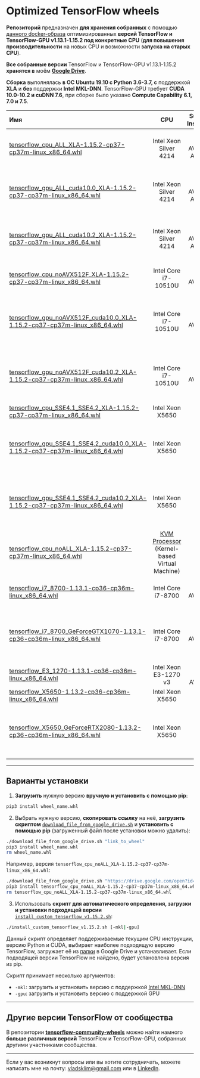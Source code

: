 # Optimized TensorFlow wheels

**Репозиторий** предназначен **для хранения собранных** с помощью [данного docker-образа](https://github.com/Desklop/building_tensorflow) оптимизированных **версий TensorFlow и TensorFlow-GPU v1.13.1-1.15.2 под конкретные CPU** (**для повышения производительности** на новых CPU и возможности **запуска на старых CPU**).

**Все собранные версии** TensorFlow и TensorFlow-GPU v1.13.1-1.15.2 **хранятся в** моём [**Google Drive**](https://drive.google.com/open?id=1rCAwqxlsEmqFCXHKkZCu3X5AOoa6Iz6o).

**Сборка** выполнялась **в ОС Ubuntu 19.10 с Python 3.6-3.7, с** поддержкой **XLA** и **без** поддержки **Intel MKL-DNN**. TensorFlow-GPU требует **CUDA 10.0-10.2 и cuDNN 7.6**, при сборке было указано **Compute Capability 6.1, 7.0 и 7.5**.

| Имя    | CPU     | Supported Instructions | GPU     |
| :----- | :-----: | :-----:                | :-----: |
| [tensorflow_cpu_ALL_XLA-1.15.2-cp37-cp37m-linux_x86_64.whl](https://drive.google.com/open?id=1a24_GHdICZwjCHQjnUhWMzoaJnaN_-ob) | Intel Xeon Silver 4214 | SSE4.1, SSE4.2, AVX, AVX2, AVX512F, FMA | — |
| [tensorflow_gpu_ALL_cuda10.0_XLA-1.15.2-cp37-cp37m-linux_x86_64.whl](https://drive.google.com/open?id=1Q6JiBL7Xw2kl4FIiyibPWuhHw-vWHzSD) | Intel Xeon Silver 4214 | SSE4.1, SSE4.2, AVX, AVX2, AVX512F, FMA | NVIDIA Tesla T4 (CUDA 10.0, cuDNN 7.6.5) |
| [tensorflow_gpu_ALL_cuda10.2_XLA-1.15.2-cp37-cp37m-linux_x86_64.whl](https://drive.google.com/open?id=11hNyzx-C7M5MfdwgvMitflZg5kPKM4jg) | Intel Xeon Silver 4214 | SSE4.1, SSE4.2, AVX, AVX2, AVX512F, FMA | NVIDIA Tesla T4 (CUDA 10.2, cuDNN 7.6.5) |
| [tensorflow_cpu_noAVX512F_XLA-1.15.2-cp37-cp37m-linux_x86_64.whl](https://drive.google.com/open?id=1fCUg4DNa_GZj9aWnbqR1GYyqD17G1866) | Intel Core i7-10510U | SSE4.1, SSE4.2, AVX, AVX2, FMA | — |
| [tensorflow_gpu_noAVX512F_cuda10.0_XLA-1.15.2-cp37-cp37m-linux_x86_64.whl](https://drive.google.com/open?id=1u-jIs0lrxG9TDKZoIpYTsCF-b_AKWAB8) | Intel Core i7-10510U | SSE4.1, SSE4.2, AVX, AVX2, FMA | NVIDIA GeForce MX250 (CUDA 10.0, cuDNN 7.6.5) |
| [tensorflow_gpu_noAVX512F_cuda10.2_XLA-1.15.2-cp37-cp37m-linux_x86_64.whl](https://drive.google.com/open?id=1PtKLxyl_cmukRJrdrVznUiYmE7P2kxRz) | Intel Core i7-10510U | SSE4.1, SSE4.2, AVX, AVX2, FMA | NVIDIA GeForce MX250 (CUDA 10.2, cuDNN 7.6.5) |
| [tensorflow_cpu_SSE4.1_SSE4.2_XLA-1.15.2-cp37-cp37m-linux_x86_64.whl](https://drive.google.com/open?id=1zR5G-8QDZSnXzF2_mJ9p7GsmXV2FEWOm) | Intel Xeon X5650 | SSE4.1, SSE4.2 | — |
| [tensorflow_gpu_SSE4.1_SSE4.2_cuda10.0_XLA-1.15.2-cp37-cp37m-linux_x86_64.whl](https://drive.google.com/open?id=1Cos4GYQLM2YsdkHmr785qKCR_CX6mkBl) | Intel Xeon X5650 | SSE4.1, SSE4.2 | NVIDIA GeForce RTX2080 (CUDA 10.0, cuDNN 7.6.5) |
| [tensorflow_gpu_SSE4.1_SSE4.2_cuda10.2_XLA-1.15.2-cp37-cp37m-linux_x86_64.whl](https://drive.google.com/open?id=1aOUAtD6pa4rq1tNLUfwGg9I9ma9kxdUT) | Intel Xeon X5650 | SSE4.1, SSE4.2 | NVIDIA GeForce RTX2080 (CUDA 10.2, cuDNN 7.6.5) |
| [tensorflow_cpu_noALL_XLA-1.15.2-cp37-cp37m-linux_x86_64.whl](https://drive.google.com/open?id=1lC_8Zl2SYXWwHWq0IsS-N_MeoctW7FH4) | [KVM Processor](https://ru.wikipedia.org/wiki/KVM) (Kernel-based Virtual Machine) | — | — |
| [tensorflow_i7_8700-1.13.1-cp36-cp36m-linux_x86_64.whl](https://drive.google.com/open?id=1hiDnK6vbfSBgGafWVrrK_WAP2gx8G4h3) | Intel Core i7-8700 | SSE4.1, SSE4.2, AVX, AVX2, FMA | — |
| [tensorflow_i7_8700_GeForceGTX1070-1.13.1-cp36-cp36m-linux_x86_64.whl](https://drive.google.com/open?id=1skGMKtKdf6ekhBm14KLgLBCDRId94Bcq) | Intel Core i7-8700 | SSE4.1, SSE4.2, AVX, AVX2, FMA | NVIDIA GeForce GTX1070 (CUDA 10.0, cuDNN 7.5) |
| [tensorflow_E3_1270-1.13.1-cp36-cp36m-linux_x86_64.whl](https://drive.google.com/open?id=17h4R0E-f3DFTFc_hDBkW73kIsvbyHV7h) | Intel Xeon E3-1270 v3 | SSE4.1, SSE4.2, AVX, AVX2 | — |
| [tensorflow_X5650-1.13.2-cp36-cp36m-linux_x86_64.whl](https://drive.google.com/open?id=1ND8eHg2CUdi850fFFAy1hyzUX-YYWUOb) | Intel Xeon X5650 | SSE4.1, SSE4.2 | — |
| [tensorflow_X5650_GeForceRTX2080-1.13.2-cp36-cp36m-linux_x86_64.whl](https://drive.google.com/open?id=1SXb3qZM82noZXj_IK3NKRGfH0k9G5MYH) | Intel Xeon X5650 | SSE4.1, SSE4.2 | NVIDIA GeForce RTX2080 (CUDA 10.0, cuDNN 7.5) |

---

## Варианты установки

1. **Загрузить** нужную версию **вручную и установить с помощью pip**:

```bash
pip3 install wheel_name.whl
```

2. Выбрать нужную версию, **скопировать ссылку** на неё, **загрузить скриптом** [`download_file_from_google_drive.sh`](https://github.com/Desklop/optimized_tensorflow_wheels/blob/master/download_file_from_google_drive.sh) и **установить с помощью pip** (загруженный файл после установки можно удалить):

```bash
./download_file_from_google_drive.sh "link_to_wheel"
pip3 install wheel_name.whl
rm wheel_name.whl
```

Например, версия `tensorflow_cpu_noALL_XLA-1.15.2-cp37-cp37m-linux_x86_64.whl`:

```bash
./download_file_from_google_drive.sh "https://drive.google.com/open?id=1lC_8Zl2SYXWwHWq0IsS-N_MeoctW7FH4"
pip3 install tensorflow_cpu_noALL_XLA-1.15.2-cp37-cp37m-linux_x86_64.whl
rm tensorflow_cpu_noALL_XLA-1.15.2-cp37-cp37m-linux_x86_64.whl
```

3. Использовать **скрипт для автоматического определения, загрузки и установки подходящей версии** [`install_custom_tensorflow_v1.15.2.sh`](https://github.com/Desklop/optimized_tensorflow_wheels/blob/master/install_custom_tensorflow_v1.15.2.sh):

```bash
./install_custom_tensorflow_v1.15.2.sh [-mkl|-gpu]
```

Данный скрипт определяет поддерживаемые текущим CPU инструкции, версию Python и CUDA, выбирает наиболее подходящую версию TensorFlow, загружает её из [папки](https://drive.google.com/open?id=1rCAwqxlsEmqFCXHKkZCu3X5AOoa6Iz6o) в Google Drive и устанавливает. Если подходящей версии TensorFlow не найдено, будет установлена версия из pip.

Скрипт принимает несколько аргументов:

- `-mkl`: загрузить и установить версию с поддержкой [Intel MKL-DNN](https://software.intel.com/en-us/mkl)
- `-gpu`: загрузить и установить версию с поддержкой GPU

---

## Другие версии TensorFlow от сообщества

В репозитории [**tensorflow-community-wheels**](https://github.com/yaroslavvb/tensorflow-community-wheels) можно найти намного **больше различных версий** TensorFlow и TensorFlow-GPU, собранных другими участниками сообщества.

---

Если у вас возникнут вопросы или вы хотите сотрудничать, можете написать мне на почту: vladsklim@gmail.com или в [LinkedIn](https://www.linkedin.com/in/vladklim/).

